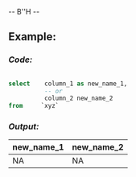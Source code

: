 -- B''H --

## Example:
### *Code:*

```SQL

select    column_1 as new_name_1,
          -- or
          column_2 new_name_2
from     `xyz`

```

### *Output:*

|new_name_1|new_name_2|
|---|---|
| NA | NA |